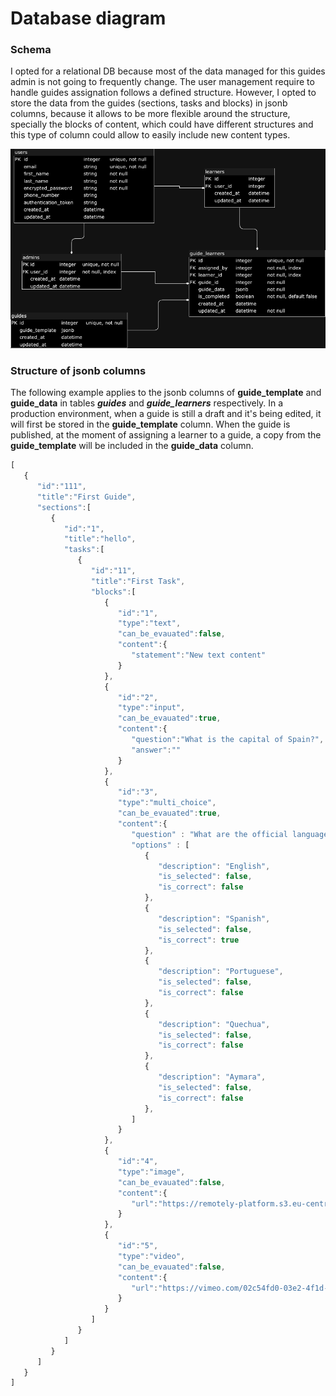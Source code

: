 
# Database diagram


### Schema

I opted for a relational DB because most of the data managed for this guides admin is not going to frequently change. The user management require to handle guides assignation follows a defined structure. However, I opted to store the data from the guides (sections, tasks and blocks) in jsonb columns, because it allows to be more flexible around the structure, specially the blocks of content, which could have different structures and this type of column could allow to easily include new content types. 

![database diagram](https://github.com/giomv/guides_admin/blob/main/public/WorkRampDB.drawio.png?raw=true)

### Structure of jsonb columns

The following example applies to the jsonb columns of **guide_template** and **guide_data** in tables ***guides*** and ***guide_learners*** respectively. In a production environment, when a guide is still a draft and it's being edited, it will first be stored in the **guide_template** column. When the guide is published, at the moment of assigning a learner to a guide, a copy from the **guide_template** will be included in the **guide_data** column.


```javascript
[
   {
      "id":"111",
      "title":"First Guide",
      "sections":[
         {
            "id":"1",
            "title":"hello",
            "tasks":[
               {
                  "id":"11",
                  "title":"First Task",
                  "blocks":[
                     {
                        "id":"1",
                        "type":"text",
                        "can_be_evauated":false,
                        "content":{
                           "statement":"New text content"
                        }
                     },
                     {
                        "id":"2",
                        "type":"input",
                        "can_be_evauated":true,
                        "content":{
                           "question":"What is the capital of Spain?",
                           "answer":""
                        }
                     },
                     {
                        "id":"3",
                        "type":"multi_choice",
                        "can_be_evauated":true,
                        "content":{
                           "question" : "What are the official languages of Peru?",
                           "options" : [
                              {
                                 "description": "English",
                                 "is_selected": false,
                                 "is_correct": false
                              },
                              {
                                 "description": "Spanish",
                                 "is_selected": false,
                                 "is_correct": true
                              },
                              {
                                 "description": "Portuguese",
                                 "is_selected": false,
                                 "is_correct": false
                              },
                              {
                                 "description": "Quechua",
                                 "is_selected": false,
                                 "is_correct": false
                              },
                              {
                                 "description": "Aymara",
                                 "is_selected": false,
                                 "is_correct": false
                              },
                           ] 
                        }
                     },
                     {
                        "id":"4",
                        "type":"image",
                        "can_be_evauated":false,
                        "content":{
                           "url":"https://remotely-platform.s3.eu-central-1.wasabisys.com/pictures/ad25b765-ab2a-42b4-ac78-00e851f6fbb6.jpg"
                        }
                     },
                     {
                        "id":"5",
                        "type":"video",
                        "can_be_evauated":false,
                        "content":{
                           "url":"https://vimeo.com/02c54fd0-03e2-4f1d-9b7c-7457c4d1775a"
                        }
                     }
                  ]
               }
            ]
         }
      ]
   }
]